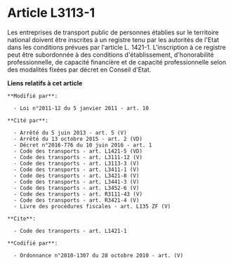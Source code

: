 # Article L3113-1

Les entreprises de transport public de personnes établies sur le territoire national doivent être inscrites à un registre
tenu par les autorités de l'Etat dans les conditions prévues par l'article L. 1421-1. L'inscription à ce registre peut être
subordonnée à des conditions d'établissement, d'honorabilité professionnelle, de capacité financière et de capacité
professionnelle selon des modalités fixées par décret en Conseil d'Etat.

**Liens relatifs à cet article**

	**Modifié par**:

	  - Loi n°2011-12 du 5 janvier 2011 - art. 10

	**Cité par**:

	  - Arrêté du 5 juin 2013 - art. 5 (V)
	  - Arrêté du 13 octobre 2015 - art. 2 (VD)
	  - Décret n°2016-776 du 10 juin 2016 - art. 1
	  - Code des transports - art. L1421-5 (VD)
	  - Code des transports - art. L3111-12 (V)
	  - Code des transports - art. L3113-3 (V)
	  - Code des transports - art. L3411-1 (V)
	  - Code des transports - art. L3421-8 (V)
	  - Code des transports - art. L3441-3 (V)
	  - Code des transports - art. L3452-6 (V)
	  - Code des transports - art. R3111-43 (V)
	  - Code des transports - art. R3421-4 (V)
	  - Livre des procédures fiscales - art. L135 ZF (V)

	**Cite**:

	  - Code des transports - art. L1421-1

	**Codifié par**:

	  - Ordonnance n°2010-1307 du 28 octobre 2010 - art. (V)
